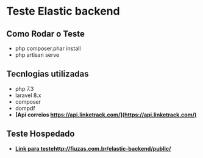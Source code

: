 # Teste Elastic backend


## Como Rodar o Teste

- php composer.phar install
- php artisan serve

## Tecnlogias utilizadas

- php 7.3
- laravel 8.x
- composer
- dompdf
- **[Api correios https://api.linketrack.com/](https://api.linketrack.com/)** 

## Teste Hospedado
- **[Link para testehttp://fiuzas.com.br/elastic-backend/public/](http://fiuzas.com.br/elastic-backend/public/)** 
